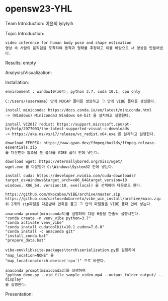 # opensw23-YHL

Team Introduction: 이윤희 lylylylh

Topic Introduction: 

	video inference for human body pose and shape estimation
	영상 속 사람의 움직임을 포착하여 동작과 형태를 추정하고 이를 바탕으로 새 영상을 만들어낸다.
  
Results: empty 

Analysis/Visualization: 

Installation: 
    
	environment : window10(x64), python 3.7, cuda 10.1, cpu only 
	
	C:/Users/(username) 안에 MOCAP 폴더를 생성하고 그 안에 VIBE 폴더를 생성한다.
	
	install miniconda: https://docs.conda.io/en/latest/miniconda.html
	-> (Windows) Miniconda3 Windows 64-bit 을 설치하고 실행한다.
  
  	install VC2017 redist: https://support.microsoft.com/pt-br/help/2977003/the-latest-supported-visual-c-downloads
	-> https://aka.ms/vs/17/release/vc_redist.x64.exe 를 설치하고 실행한다.
  
  	download FFMPEG: https://www.gyan.dev/ffmpeg/builds/ffmpeg-release-essentials.zip 
 	를 다운받아 압축을 푼 폴더를 VIBE 폴더 안에 넣는다.
  
  	download wget: https://eternallybored.org/misc/wget/
   	wget.exe 를 다운받아 C:\Windows\System32 안에 넣는다.
      
	install cuda: https://developer.nvidia.com/cuda-downloads?target_os=Windows&target_arch=x86_64&target_version=10    
	windows, X86_64, version:10, exe(local) 을 선택하여 다운로드 한다.
  
  	https://github.com/mkocabas/VIBE/archive/master.zip
  	https://github.com/carlosedubarreto/vibe_win_install/archive/main.zip
  	위 2개의 zip파일을 다운받아 압축을 풀고 그 안의 파일들을 VIBE 폴더 안에 넣는다.
  
  	anaconda prompt(miniconda3)를 실행하여 다음 6줄을 한줄씩 실행시킨다.
  	"conda create -n venv_vibe python=3.7"
  	"conda activate venv_vibe"
  	"conda install cudatoolkit=10.1 cudnn=7.6.0"
  	"conda install -c anaconda git"
  	"install_conda.bat"
  	"prepare_data.bat"
  
  	vibe-env\lib\site-packages\torch\serialization.py를 실행하여
  	"map_location=NONE" 을
  	"map_location=torch.device('cpu')" 으로 바꾼다.
  
  	anaconda prompt(miniconda3)를 실행하여
  	"python demo.py --vid_file sample_video.mp4 --output_folder output/ --display"
	을 실행한다.
  
Presentation: 
